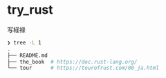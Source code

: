 # try_rust

写経禄

```sh
❯ tree -L 1
.
├── README.md
├── the_book  # https://doc.rust-lang.org/
└── tour      # https://tourofrust.com/00_ja.html
```
